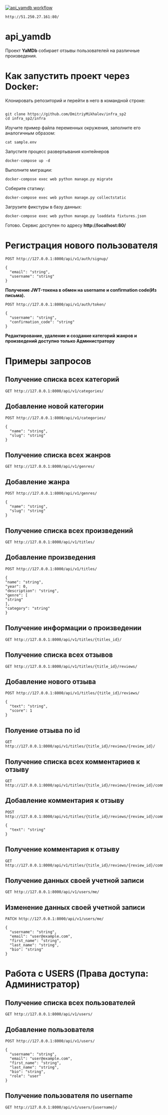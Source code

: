 [![api_yamdb workflow](https://github.com/DmitriyMikhalev/yamdb_final/actions/workflows/yamdb_workflow.yaml/badge.svg)](https://github.com/DmitriyMikhalev/yamdb_final/actions/workflows/yamdb_workflow.yaml)

```
http://51.250.27.161:80/
```

# api_yamdb
Проект **YaMDb** собирает отзывы пользователей на различные произведения.

# Как запустить проект через Docker:

Клонировать репозиторий и перейти в него в командной строке:

```

git clone https://github.com/DmitriyMikhalev/infra_sp2
cd infra_sp2/infra
```

Изучите пример файла переменных окружения, заполните его аналогичным образом:
```
cat sample.env
```

Запустите процесс развертывания контейнеров

```
docker-compose up -d
```

Выполните миграции:

```
docker-compose exec web python manage.py migrate
```

Соберите статику:

```
docker-compose exec web python manage.py collectstatic
```

Загрузите фикстуры в базу данных:

```
docker-compose exec web python manage.py loaddata fixtures.json
```

Готово. Сервис доступен по адресу **http://localhost:80/**

# Регистрация нового пользователя
```
POST http://127.0.0.1:8000/api/v1/auth/signup/

{
  "email": "string",
  "username": "string"
}
```
**Получение JWT-токена в обмен на username и confirmation code(Из письма).**
```
POST http://127.0.0.1:8000/api/v1/auth/token/

{
  "username": "string",
  "confirmation_code": "string"
}
```
**Редактирование, удаление и создание категорий жанров и произведений доступно только Администратору**
# Примеры запросов
## Получение списка всех категорий

```
GET http://127.0.0.1:8000/api/v1/categories/
```
## Добавление новой категории

```
POST http://127.0.0.1:8000/api/v1/categories/

{
  "name": "string",
  "slug": "string"
}
```

## Получение списка всех жанров

```
GET http://127.0.0.1:8000/api/v1/genres/
```
## Добавление жанра

```
POST http://127.0.0.1:8000/api/v1/genres/

{
  "name": "string",
  "slug": "string"
}
```

## Получение списка всех произведений
```
GET http://127.0.0.1:8000/api/v1/titles/
```
## Добавление произведения
```
POST http://127.0.0.1:8000/api/v1/titles/

{
"name": "string",
"year": 0,
"description": "string",
"genre": [
"string"
],
"category": "string"
}
```
## Получение информации о произведении
```
GET http://127.0.0.1:8000/api/v1/titles/{titles_id}/
```
## Получение списка всех отзывов
```
GET http://127.0.0.1:8000/api/v1/titles/{title_id}/reviews/
```
## Добавление нового отзыва
```
POST http://127.0.0.1:8000/api/v1/titles/{title_id}/reviews/

{
  "text": "string",
  "score": 1
}
```
## Полуение отзыва по id
```
GET http://127.0.0.1:8000/api/v1/titles/{title_id}/reviews/{review_id}/
```
## Получение списка всех комментариев к отзыву
```
GET http://127.0.0.1:8000/api/v1/titles/{title_id}/reviews/{review_id}/comments/
```
## Добавление комментария к отзыву
```
POST http://127.0.0.1:8000/api/v1/titles/{title_id}/reviews/{review_id}/comments/

{
  "text": "string"
}
```
## Получение комментария к отзыву
```
GET http://127.0.0.1:8000/api/v1/titles/{title_id}/reviews/{review_id}/comments/{comment_id}/
```
## Получение данных своей учетной записи
```
GET http://127.0.0.1:8000/api/v1/users/me/
```
## Изменение данных своей учетной записи
```
PATCH http://127.0.0.1:8000/api/v1/users/me/

{
  "username": "string",
  "email": "user@example.com",
  "first_name": "string",
  "last_name": "string",
  "bio": "string"
}
```

# Работа с USERS (Права доступа: **Администратор**)
## Получение списка всех пользователей
```
GET http://127.0.0.1:8000/api/v1/users/
```
## Добавление пользователя
```
POST http://127.0.0.1:8000/api/v1/users/

{
  "username": "string",
  "email": "user@example.com",
  "first_name": "string",
  "last_name": "string",
  "bio": "string",
  "role": "user"
}
```
## Получение пользователя по username
```
GET http://127.0.0.1:8000/api/v1/users/{username}/
```
